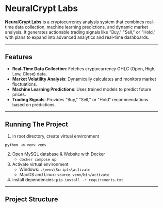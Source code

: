 # NeuralCrypt Labs

**NeuralCrypt Labs** is a cryptocurrency analysis system that combines real-time data collection, machine learning predictions, and dynamic market analysis. It generates actionable trading signals like "Buy," "Sell," or "Hold," with plans to expand into advanced analytics and real-time dashboards.

---

## **Features**
- **Real-Time Data Collection**: Fetches cryptocurrency OHLC (Open, High, Low, Close) data.
- **Market Volatility Analysis**: Dynamically calculates and monitors market fluctuations.
- **Machine Learning Predictions**: Uses trained models to predict future prices.
- **Trading Signals**: Provides "Buy," "Sell," or "Hold" recommendations based on predictions.


---
## **Running The Project**
1. In root directory, create virtual environment
```
python -m venv venv
```
2. Open MySQL database & Website with Docker
    - `docker compose up`
3. Activate virtual environment
    - Windows: ``` .\venv\Scripts\activate ```
    - MacOS and Linux: ``` source venv/bin/activate ```
4. Install dependencies: ``` pip install -r requirements.txt ```


---

## **Project Structure**


